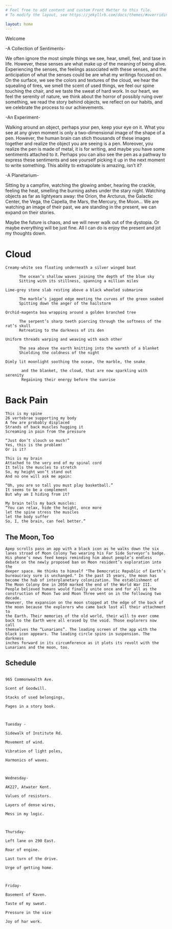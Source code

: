 ```yaml
---
# Feel free to add content and custom Front Matter to this file.
# To modify the layout, see https://jekyllrb.com/docs/themes/#overriding-theme-defaults

layout: home
---
```

Welcome

-A Collection of Sentiments-

We often ignore the most simple things we see, hear, smell, feel, and tase in life. However, these senses are what make up of the meaning of being alive. Experiencing the senses, the feelings associated with these senses, and the anticipation of what the senses could be are what my writings focused on. On the surface, we see the colors and textures of the cloud, we hear the squealing of tires, we smell the scent of used things, we feel our spine touching the chair, and we taste the sweat of hard work. In our heart, we feel the serenity of nature, we think about the horror of possibly ruing over something, we read the story behind objects, we reflect on our habits, and we celebrate the process to our achievements. 


-An Experiment-

Walking around an object, perhaps your pen, keep your eye on it. What you see at any given moment is only a two-dimensional image of the shape of a pen. However, the human brain can stich thousands of these images together and realize the object you are seeing is a pen. Moreover, you realize the pen is made of metal, it is for writing, and maybe you have some sentiments attached to it. Perhaps you can also see the pen as a pathway to express these sentiments and see yourself picking it up in the next moment to write something. This ability to extrapolate is amazing, isn’t it?


-A Planetarium-

Sitting by a campfire, watching the glowing amber, hearing the crackle, feeling the heat, smelling the burning ashes under the stary night. Watching objects as far as lightyears away: the Orion, the Arcturus, the Galactic Center, the Vega, the Capella, the Mars, the Mercury, the Moon… We are watching an image of their past, we are standing in the present, we can expand on their stories. 

Maybe the future is chaos, and we will never walk out of the dystopia. Or maybe everything will be just fine. All I can do is enjoy the present and jot my thoughts down.


# Cloud 
```
Creamy-white sea floating underneath a silver winged boat
  
      The ocean’s shallow waves joining the depth of the blue sky
      Sitting with its stillness, spanning a million miles

Lime-grey stone slab resting above a black wheeled submarine

      The marble’s jagged edge meeting the curves of the green seabed
      Spitting down the anger of the hailstorm

Orchid-magenta boa wrapping around a golden branched tree

      The serpent’s sharp teeth piercing through the softness of the rat’s skull
      Retreating to the darkness of its den

Uniform threads warping and weaving with each other

      The sea above the earth knitting into the warmth of a blanket
      Shielding the coldness of the night

Dimly lit moonlight soothing the ocean, the marble, the snake

       and the blanket, the cloud, that are now sparkling with serenity
       Regaining their energy before the sunrise
```
# Back Pain
```
This is my spine
26 vertebrae supporting my body
A few are probably displaced
Strands of back muscles hugging it
Screaming in pain from the pressure

“Just don’t slouch so much!”
Yes, this is the problem!
Or is it? 

This is my brain
Attached to the very end of my spinal cord
It tells the muscles to stretch
So, my height won’t stand out
And no one will ask me again:

“Oh, you are so tall you must play basketball.”
It seems to be a complement
But why am I hiding from it?

My brain tells my back muscles:
“You can relax, hide the height, once more
let the spine stress the muscles
let the body suffer
So, I, the brain, can feel better.”
```

## The Moon, Too
```
Apep scrolls pass an app with a black icon as he walks down the six lanes stroad of Moon Colony Two wearing his Far Side Surveyor’s badge.
His phone’s news feed keeps reminding him about people’s endless debate on the newly proposed ban on Moon resident’s exploration into the 
deeper space. He thinks to himself "The Democratic Republic of Earth’s bureaucracy sure is unchanged." In the past 15 years, the moon has 
become the hub of interplanetary colonization. The establishment of The Moon Colony One in 2050 marked the end of the World War III. 
People believed humans would finally unite once and for all as the construction of Moon Two and Moon Three went on in the following two decade.
However, the expansion on the moon stopped at the edge of the back of the moon because the explorers who came back lost all their attachment to
the Earth. Their memories of the old world, their will to ever come back to the Earth were all erased by the void. Those explorers now call
themselves the “Lunarians”. The loading screen of the app with the black icon appears. The loading circle spins in suspension. The darkness 
inches forward in its circumference as it plots its revolt with the Lunarians and the moon, too.
```

## Schedule
```Monday–

965 Commonwealth Ave.

Scent of Goodwill.

Stacks of used belongings,

Pages in a story book.

 

Tuesday -

Sidewalk of Institute Rd.

Movement of wind.

Vibration of light poles,

Harmonics of waves.

 

Wednesday-

AK227, Atwater Kent.

Values of resistors.

Layers of dense wires,

Mess in my logic.

 

Thursday-

Left lane on 290 East.

Roar of engine.

Last turn of the drive.

Urge of getting home.

 

Friday-

Basement of Kaven.

Taste of my sweat.

Pressure in the vice

Joy of har work.
```
